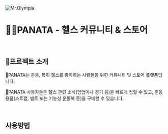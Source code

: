 <img src="https://github.com/user-attachments/assets/ad1ffd28-2e11-40cb-b2a9-0fa842de3980" alt="Mr.Olympia">

<h1>💪🏻PANATA - 헬스 커뮤니티 & 스토어</h1>
<br>
<h2>📌프로젝트 소개</h2>
<p>PANATA는 운동, 특히 헬스를 좋아하는 사람들을 위한 커뮤니티 및 스토어 플랫폼입니다.</p>
<p>PANATA 사용자들은 헬스 관련 소식(팝업이나 경기 등)을 빠르게 접할 수 있고, 운동용품(스트랩, 벨트 또는 기능성 운동복 등)을 구매할 수 있습니다.</p>
<br>
<h2>사용방법</h2>
<p></p>
